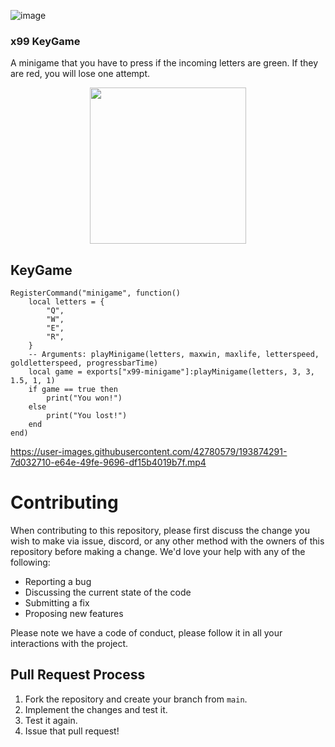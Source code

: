 ![image](http://cdn.x99studio.com/blackattack/2022-10/x99Banner.png)
### x99 KeyGame
A minigame that you have to press if the incoming letters are green. If they are red, you will lose one attempt.

<p align="center">
    <a href="https://discord.gg/vcrKbKVAbc">
        <img src="http://cdn.x99studio.com/blackattack/2022-10/join_discord.png" width="250">
    </a>
</p>


## KeyGame

```
RegisterCommand("minigame", function()
    local letters = {
        "Q",
        "W",
        "E",
        "R",
    }
    -- Arguments: playMinigame(letters, maxwin, maxlife, letterspeed, goldletterspeed, progressbarTime)
    local game = exports["x99-minigame"]:playMinigame(letters, 3, 3, 1.5, 1, 1)
    if game == true then 
        print("You won!")
    else
        print("You lost!")
    end
end)
```



https://user-images.githubusercontent.com/42780579/193874291-7d032710-e64e-49fe-9696-df15b4019b7f.mp4

# Contributing

When contributing to this repository, please first discuss the change you wish to make via issue,
discord, or any other method with the owners of this repository before making a change. We'd love
your help with any of the following:

* Reporting a bug
* Discussing the current state of the code
* Submitting a fix
* Proposing new features

Please note we have a code of conduct, please follow it in all your interactions with the project.

## Pull Request Process

1. Fork the repository and create your branch from `main`.
2. Implement the changes and test it.
3. Test it again.
4. Issue that pull request!


